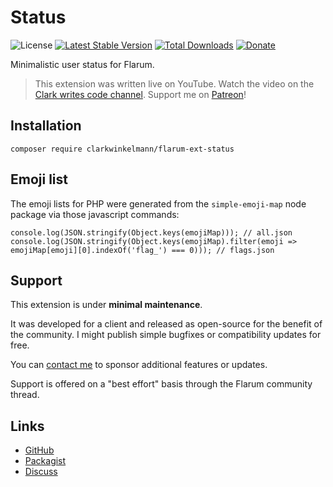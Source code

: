 # Status

![License](https://img.shields.io/badge/license-MIT-blue.svg) [![Latest Stable Version](https://img.shields.io/packagist/v/clarkwinkelmann/flarum-ext-status.svg)](https://packagist.org/packages/clarkwinkelmann/flarum-ext-status) [![Total Downloads](https://img.shields.io/packagist/dt/clarkwinkelmann/flarum-ext-status.svg)](https://packagist.org/packages/clarkwinkelmann/flarum-ext-status) [![Donate](https://img.shields.io/badge/paypal-donate-yellow.svg)](https://www.paypal.me/clarkwinkelmann)

Minimalistic user status for Flarum.

> This extension was written live on YouTube. Watch the video on the [Clark writes code channel](https://www.youtube.com/watch?v=iRVyF6BuotY). Support me on [Patreon](https://www.patreon.com/clark_writes_code)!

## Installation

    composer require clarkwinkelmann/flarum-ext-status

## Emoji list

The emoji lists for PHP were generated from the `simple-emoji-map` node package via those javascript commands:

```
console.log(JSON.stringify(Object.keys(emojiMap))); // all.json
console.log(JSON.stringify(Object.keys(emojiMap).filter(emoji => emojiMap[emoji][0].indexOf('flag_') === 0))); // flags.json
```

## Support

This extension is under **minimal maintenance**.

It was developed for a client and released as open-source for the benefit of the community.
I might publish simple bugfixes or compatibility updates for free.

You can [contact me](https://clarkwinkelmann.com/flarum) to sponsor additional features or updates.

Support is offered on a "best effort" basis through the Flarum community thread.

## Links

- [GitHub](https://github.com/clarkwinkelmann/flarum-ext-status)
- [Packagist](https://packagist.org/packages/clarkwinkelmann/flarum-ext-status)
- [Discuss](https://discuss.flarum.org/d/21983)
